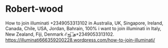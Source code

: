 # Robert-wood
How to join illuminati +2349053313102 in Australia, UK, Singapore, Ireland, Canada, Chile, USA, Jordan, Bahrain, 100% i want to join illuminati in Italy, New Zealand, Fiji, Denmark ℰஐ۝த+2349053313102. https://illuminati666359200228.wordpress.com/how-to-join-illuminati/ 
